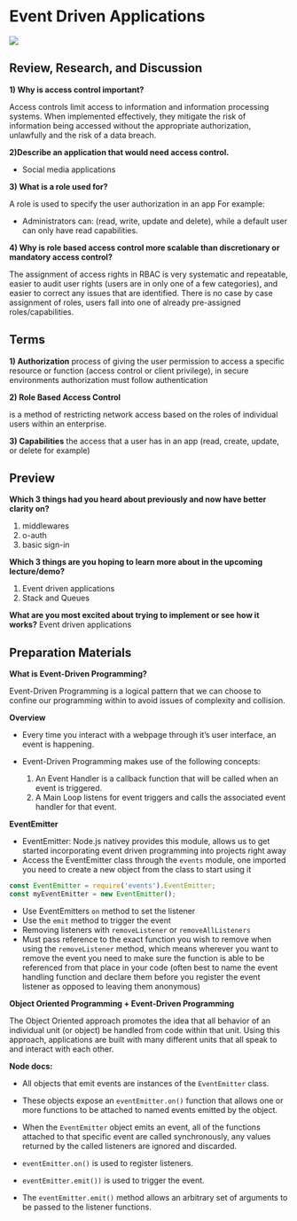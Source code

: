 # Event Driven Applications

![](https://www.bbconsult.co.uk/wp-content/uploads/2018/09/event-driven-apps.jpg)

## Review, Research, and Discussion

**1) Why is access control important?**

Access controls limit access to information and information processing systems. When implemented effectively, they mitigate the risk of information being accessed without the appropriate authorization, unlawfully and the risk of a data breach.

**2)Describe an application that would need access control.** 

* Social media applications

**3) What is a role used for?**

A role is used to specify the user authorization in an app For example:
* Administrators can: (read, write, update and delete), while a default user can only have read capabilities.

**4) Why is role based access control more scalable than discretionary or mandatory access control?**

The assignment of access rights in RBAC is very systematic and repeatable, easier to audit user rights (users are in only one of a few categories), and easier to correct any issues that are identified. There is no case by case assignment of roles, users fall into one of already pre-assigned roles/capabilities.

## Terms

**1) Authorization**
process of giving the user permission to access a specific resource or function (access control or client privilege), in secure environments authorization must follow authentication

**2) Role Based Access Control**

is a method of restricting network access based on the roles of individual users within an enterprise.

**3) Capabilities**
the access that a user has in an app (read, create, update, or delete for example)


## Preview

**Which 3 things had you heard about previously and now have better clarity on?**

1) middlewares
2) o-auth
3) basic sign-in

**Which 3 things are you hoping to learn more about in the upcoming lecture/demo?**

1) Event driven applications
2) Stack and Queues


**What are you most excited about trying to implement or see how it works?**
Event driven applications

## Preparation Materials

**What is Event-Driven Programming?**

Event-Driven Programming is a logical pattern that we can choose to confine our programming within to avoid issues of complexity and collision.


**Overview**

* Every time you interact with a webpage through it’s user interface, an event is happening.

* Event-Driven Programming makes use of the following concepts:

  1) An Event Handler is a callback function that will be called when an event is triggered.
  2) A Main Loop listens for event triggers and calls the associated event handler for that event.


**EventEmitter**

- EventEmitter: Node.js nativey provides this module, allows us to get started incorporating event driven programming into projects right away
- Access the EventEmitter class through the `events` module, one imported you need to create a new object from the class to start using it

```js
const EventEmitter = require('events').EventEmitter;
const myEventEmitter = new EventEmitter();
```

- Use EventEmitters `on` method to set the listener
- Use the `emit` method to trigger the event
- Removing listeners with `removeListener` or `removeAllListeners`
- Must pass reference to the exact function you wish to remove when using the `removeListener` method, which means wherever you want to remove the event you need to make sure the function is able to be referenced from that place in your code (often best to name the event handling function and declare them before you register the event listener as opposed to leaving them anonymous)


**Object Oriented Programming + Event-Driven Programming**

The Object Oriented approach promotes the idea that all behavior of an individual unit (or object) be handled from code within that unit. Using this approach, applications are built with many different units that all speak to and interact with each other.



**Node docs:**

- All objects that emit events are instances of the `EventEmitter` class.

- These objects expose an `eventEmitter.on()` function that allows one or more functions to be attached to named events emitted by the object.

- When the `EventEmitter` object emits an event, all of the functions attached to that specific event are called synchronously, any values returned by the called listeners are ignored and discarded.

- `eventEmitter.on()` is used to register listeners.

- `eventEmitter.emit())` is used to trigger the event.

- The `eventEmitter.emit()` method allows an arbitrary set of arguments to be passed to the listener functions.

